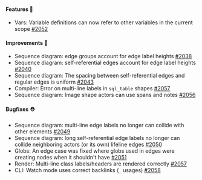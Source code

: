 #### Features 🚀

- Vars: Variable definitions can now refer to other variables in the current scope [#2052](https://github.com/terrastruct/d2/pull/2052)

#### Improvements 🧹

- Sequence diagram: edge groups account for edge label heights [#2038](https://github.com/terrastruct/d2/pull/2038)
- Sequence diagram: self-referential edges account for edge label heights [#2040](https://github.com/terrastruct/d2/pull/2040)
- Sequence diagram: The spacing between self-referential edges and regular edges is uniform [#2043](https://github.com/terrastruct/d2/pull/2043)
- Compiler: Error on multi-line labels in `sql_table` shapes [#2057](https://github.com/terrastruct/d2/pull/2057)
- Sequence diagram: Image shape actors can use spans and notes [#2056](https://github.com/terrastruct/d2/issues/2056)

#### Bugfixes ⛑️

- Sequence diagram: multi-line edge labels no longer can collide with other elements [#2049](https://github.com/terrastruct/d2/pull/2049)
- Sequence diagram: long self-referential edge labels no longer can collide neighboring actors (or its own) lifeline edges [#2050](https://github.com/terrastruct/d2/pull/2050)
- Globs: An edge case was fixed where globs used in edges were creating nodes when it shouldn't have [#2051](https://github.com/terrastruct/d2/pull/2051)
- Render: Multi-line class labels/headers are rendered correctly [#2057](https://github.com/terrastruct/d2/pull/2057)
- CLI: Watch mode uses correct backlinks (`_` usages) [#2058](https://github.com/terrastruct/d2/pull/2058)
